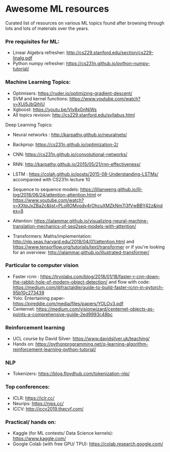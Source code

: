 # Awesome ML resources
Curated list of resources on various ML topics found after browsing through lots and lots of materials over the years.

### Pre requisites for ML:
* Linear Algebra refresher: http://cs229.stanford.edu/section/cs229-linalg.pdf
* Python numpy refresher: https://cs231n.github.io/python-numpy-tutorial/

### Machine Learning Topics:
* Optimisers: https://ruder.io/optimizing-gradient-descent/
* SVM and kernel functions: https://www.youtube.com/watch?v=XUj5JbQihlU
* Xgboost: https://youtu.be/Vly8xGnNiWs
* All topics revision: http://cs229.stanford.edu/syllabus.html

Deep Learning Topics: 
* Neural networks : http://karpathy.github.io/neuralnets/
* Backprop: https://cs231n.github.io/optimization-2/
* CNN: https://cs231n.github.io/convolutional-networks/
* RNN: http://karpathy.github.io/2015/05/21/rnn-effectiveness/
* LSTM : https://colah.github.io/posts/2015-08-Understanding-LSTMs/ accompanied with CS231n lecture 10

* Sequence to sequence models: https://lilianweng.github.io/lil-log/2018/06/24/attention-attention.html or https://www.youtube.com/watch?v=XXtpJxZBa2c&list=PLoROMvodv4rOhcuXMZkNm7j3fVwBBY42z&index=8
* Attention: https://jalammar.github.io/visualizing-neural-machine-translation-mechanics-of-seq2seq-models-with-attention/
* Transformers: Maths/implementation: http://nlp.seas.harvard.edu/2018/04/01/attention.html and https://www.tensorflow.org/tutorials/text/transformer or if you're looking for an overview: http://jalammar.github.io/illustrated-transformer/


### Particular to computer vision
* Faster rcnn : https://tryolabs.com/blog/2018/01/18/faster-r-cnn-down-the-rabbit-hole-of-modern-object-detection/ and flow with code: https://medium.com/@fractaldle/guide-to-build-faster-rcnn-in-pytorch-95b10c273439
* Yolo: Entertaining paper- https://pjreddie.com/media/files/papers/YOLOv3.pdf
* Centernet: https://medium.com/visionwizard/centernet-objects-as-points-a-comprehensive-guide-2ed9993c48bc

### Reinforcement learning
* UCL course by David Silver:  https://www.davidsilver.uk/teaching/
* Hands on: https://pythonprogramming.net/q-learning-algorithm-reinforcement-learning-python-tutorial/
### NLP
* Tokenizers: https://blog.floydhub.com/tokenization-nlp/

### Top conferences: 
* ICLR: https://iclr.cc/
* Neurips: https://nips.cc/
* ICCV: http://iccv2019.thecvf.com/

### Practical/ hands on: 
* Kaggle (for ML contests/ Data Science kernels):  https://www.kaggle.com/
* Google Colab (with free GPU/ TPU): https://colab.research.google.com/
